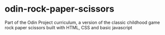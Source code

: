 # odin-rock-paper-scissors
Part of the Odin Project curriculum, a version of the classic childhood game rock paper scissors built with HTML, CSS and basic javascript

